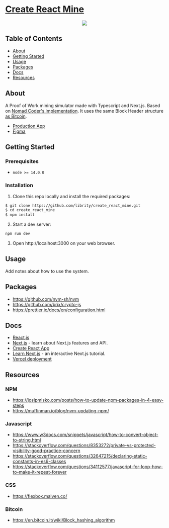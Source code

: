 # [Create React Mine](https://create-react-mine.vercel.app/)

<p align="center">
  <img src=".github/">
</p>

## Table of Contents

- [About](#about)
- [Getting Started](#getting_started)
- [Usage](#usage)
- [Packages](#packages)
- [Docs](#docs)
- [Resources](#resources)

## About <a name = "about"></a>

A Proof of Work mining simulator made with Typescript and Next.js.
Based on [Nomad Coder's implementation](https://mining-simulator.netlify.app/).
It uses the same Block Header structure
[as Bitcoin](https://en.bitcoin.it/wiki/Block_hashing_algorithm).

- [Production App](https://create-react-mine.vercel.app/)
- [Figma](https://www.figma.com/file/d4ZQuLT7CVqr161wB1yAzX/Create-React-Mine?node-id=0%3A1)

## Getting Started <a name = "getting_started"></a>

### Prerequisites

- `node >= 14.0.0`

### Installation

1. Clone this repo locally and install the required packages:

```bash
$ git clone https://github.com/librity/create_react_mine.git
$ cd create_react_mine
$ npm install
```

2. Start a dev server:

```bash
npm run dev
```

3. Open http://localhost:3000 on your web browser.

## Usage <a name = "usage"></a>

Add notes about how to use the system.

## Packages <a name = "packages"></a>

- https://github.com/nvm-sh/nvm
- https://github.com/brix/crypto-js
- https://prettier.io/docs/en/configuration.html

## Docs <a name = "docs"></a>

- [React.js](https://reactjs.org/docs/getting-started.html)
- [Next.js](https://nextjs.org/docs) - learn about Next.js features and API.
- [Create React App](https://create-react-app.dev/docs/getting-started)
- [Learn Next.js](https://nextjs.org/learn) - an interactive Next.js tutorial.
- [Vercel deployment](https://nextjs.org/docs/deployment)

## Resources <a name = "resources"></a>

### NPM

- https://josipmisko.com/posts/how-to-update-npm-packages-in-4-easy-steps
- https://muffinman.io/blog/nvm-updating-npm/

### Javascript

- https://www.w3docs.com/snippets/javascript/how-to-convert-object-to-string.html
- https://stackoverflow.com/questions/8353272/private-vs-protected-visibility-good-practice-concern
- https://stackoverflow.com/questions/32647215/declaring-static-constants-in-es6-classes
- https://stackoverflow.com/questions/34112577/javascript-for-loop-how-to-make-it-repeat-forever

### CSS

- https://flexbox.malven.co/

### Bitcoin

- https://en.bitcoin.it/wiki/Block_hashing_algorithm
